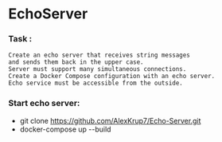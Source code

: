 # EchoServer
### Task :
````
Create an echo server that receives string messages
and sends them back in the upper case.
Server must support many simultaneous connections.
Create a Docker Compose configuration with an echo server.
Echo service must be accessible from the outside.
````
### Start echo server:
* git clone https://github.com/AlexKrup7/Echo-Server.git
* docker-compose up --build
